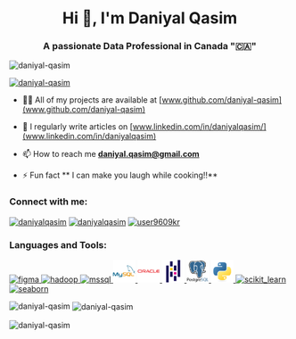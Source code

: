<h1 align="center">Hi 👋, I'm Daniyal Qasim</h1>
<h3 align="center">A passionate Data Professional in Canada "&#x1f1e8;&#x1f1e6" </h3>

<p align="left"> <img src="https://komarev.com/ghpvc/?username=daniyal-qasim&label=Profile%20views&color=0e75b6&style=flat" alt="daniyal-qasim" /> </p>

<p align="left"> <a href="https://github.com/ryo-ma/github-profile-trophy"><img src="https://github-profile-trophy.vercel.app/?username=daniyal-qasim" alt="daniyal-qasim" /></a> </p>

- 👨‍💻 All of my projects are available at [www.github.com/daniyal-qasim](www.github.com/daniyal-qasim)

- 📝 I regularly write articles on [www.linkedin.com/in/daniyalqasim/](www.linkedin.com/in/daniyalqasim)

- 📫 How to reach me **daniyal.qasim@gmail.com**

- ⚡ Fun fact ** I can make you laugh while cooking!!**

<h3 align="left">Connect with me:</h3>
<p align="left">
<a href="https://linkedin.com/in/daniyalqasim" target="blank"><img align="center" src="https://raw.githubusercontent.com/rahuldkjain/github-profile-readme-generator/master/src/images/icons/Social/linked-in-alt.svg" alt="daniyalqasim" height="30" width="40" /></a>
<a href="https://kaggle.com/daniyalqasim" target="blank"><img align="center" src="https://raw.githubusercontent.com/rahuldkjain/github-profile-readme-generator/master/src/images/icons/Social/kaggle.svg" alt="daniyalqasim" height="30" width="40" /></a>
<a href="https://www.leetcode.com/user9609kr" target="blank"><img align="center" src="https://raw.githubusercontent.com/rahuldkjain/github-profile-readme-generator/master/src/images/icons/Social/leet-code.svg" alt="user9609kr" height="30" width="40" /></a>
</p>

<h3 align="left">Languages and Tools:</h3>
<p align="left"> <a href="https://www.figma.com/" target="_blank" rel="noreferrer"> <img src="https://www.vectorlogo.zone/logos/figma/figma-icon.svg" alt="figma" width="40" height="40"/> </a> <a href="https://hadoop.apache.org/" target="_blank" rel="noreferrer"> <img src="https://www.vectorlogo.zone/logos/apache_hadoop/apache_hadoop-icon.svg" alt="hadoop" width="40" height="40"/> </a> <a href="https://www.microsoft.com/en-us/sql-server" target="_blank" rel="noreferrer"> <img src="https://www.svgrepo.com/show/303229/microsoft-sql-server-logo.svg" alt="mssql" width="40" height="40"/> </a> <a href="https://www.mysql.com/" target="_blank" rel="noreferrer"> <img src="https://raw.githubusercontent.com/devicons/devicon/master/icons/mysql/mysql-original-wordmark.svg" alt="mysql" width="40" height="40"/> </a> <a href="https://www.oracle.com/" target="_blank" rel="noreferrer"> <img src="https://raw.githubusercontent.com/devicons/devicon/master/icons/oracle/oracle-original.svg" alt="oracle" width="40" height="40"/> </a> <a href="https://pandas.pydata.org/" target="_blank" rel="noreferrer"> <img src="https://raw.githubusercontent.com/devicons/devicon/2ae2a900d2f041da66e950e4d48052658d850630/icons/pandas/pandas-original.svg" alt="pandas" width="40" height="40"/> </a> <a href="https://www.postgresql.org" target="_blank" rel="noreferrer"> <img src="https://raw.githubusercontent.com/devicons/devicon/master/icons/postgresql/postgresql-original-wordmark.svg" alt="postgresql" width="40" height="40"/> </a> <a href="https://www.python.org" target="_blank" rel="noreferrer"> <img src="https://raw.githubusercontent.com/devicons/devicon/master/icons/python/python-original.svg" alt="python" width="40" height="40"/> </a> <a href="https://scikit-learn.org/" target="_blank" rel="noreferrer"> <img src="https://upload.wikimedia.org/wikipedia/commons/0/05/Scikit_learn_logo_small.svg" alt="scikit_learn" width="40" height="40"/> </a> <a href="https://seaborn.pydata.org/" target="_blank" rel="noreferrer"> <img src="https://seaborn.pydata.org/_images/logo-mark-lightbg.svg" alt="seaborn" width="40" height="40"/> </a> </p>

<p><img align="left" src="https://github-readme-stats.vercel.app/api/top-langs?username=daniyal-qasim&show_icons=true&locale=en&layout=compact" alt="daniyal-qasim" /></p>

<p>&nbsp;<img align="center" src="https://github-readme-stats.vercel.app/api?username=daniyal-qasim&show_icons=true&locale=en" alt="daniyal-qasim" /></p>

<p><img align="center" src="https://github-readme-streak-stats.herokuapp.com/?user=daniyal-qasim&" alt="daniyal-qasim" /></p>

